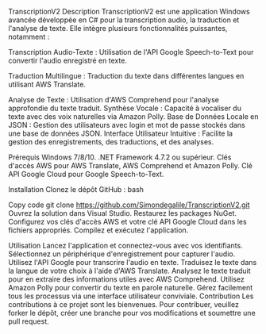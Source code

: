 TranscriptionV2
Description
TranscriptionV2 est une application Windows avancée développée en C# pour la transcription audio, la traduction et l'analyse de texte. Elle intègre plusieurs fonctionnalités puissantes, notamment :

Transcription Audio-Texte : Utilisation de l'API Google Speech-to-Text pour convertir l'audio enregistré en texte.

Traduction Multilingue : Traduction du texte dans différentes langues en utilisant AWS Translate.

Analyse de Texte : Utilisation d'AWS Comprehend pour l'analyse approfondie du texte traduit.
Synthèse Vocale : Capacité à vocaliser du texte avec des voix naturelles via Amazon Polly.
Base de Données Locale en JSON : Gestion des utilisateurs avec login et mot de passe stockés dans une base de données JSON.
Interface Utilisateur Intuitive : Facilite la gestion des enregistrements, des traductions, et des analyses.


Prérequis
Windows 7/8/10.
.NET Framework 4.7.2 ou supérieur.
Clés d'accès AWS pour AWS Translate, AWS Comprehend et Amazon Polly.
Clé API Google Cloud pour Google Speech-to-Text.


Installation
Clonez le dépôt GitHub :
bash


Copy code
git clone https://github.com/Simondegalile/TranscriptionV2.git
Ouvrez la solution dans Visual Studio.
Restaurez les packages NuGet.
Configurez vos clés d'accès AWS et votre clé API Google Cloud dans les fichiers appropriés.
Compilez et exécutez l'application.


Utilisation
Lancez l'application et connectez-vous avec vos identifiants.
Sélectionnez un périphérique d'enregistrement pour capturer l'audio.
Utilisez l'API Google pour transcrire l'audio en texte.
Traduisez le texte dans la langue de votre choix à l'aide d'AWS Translate.
Analysez le texte traduit pour en extraire des informations utiles avec AWS Comprehend.
Utilisez Amazon Polly pour convertir du texte en parole naturelle.
Gérez facilement tous les processus via une interface utilisateur conviviale.
Contribution
Les contributions à ce projet sont les bienvenues. Pour contribuer, veuillez forker le dépôt, créer une branche pour vos modifications et soumettre une pull request.
